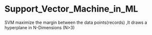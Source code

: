 # Support_Vector_Machine_in_ML
SVM maximize the margin between the data points(records)  ,It draws a hyperplane in N-Dimensions (N>3)
